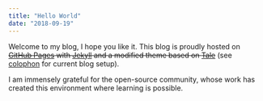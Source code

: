 ```yaml
---
title: "Hello World"
date: "2018-09-19"
---
```


Welcome to my blog, I hope you like it. This blog is proudly hosted on ~~[GitHub Pages](https://www.netlify.com/) with [Jekyll](https://jekyllrb.com/) and a modified theme based on [Tale](https://github.com/chesterhow/tale)~~ (see [colophon](/colophon/) for current blog setup).

I am immensely grateful for the open-source community, whose work has created
this environment where learning is possible.
